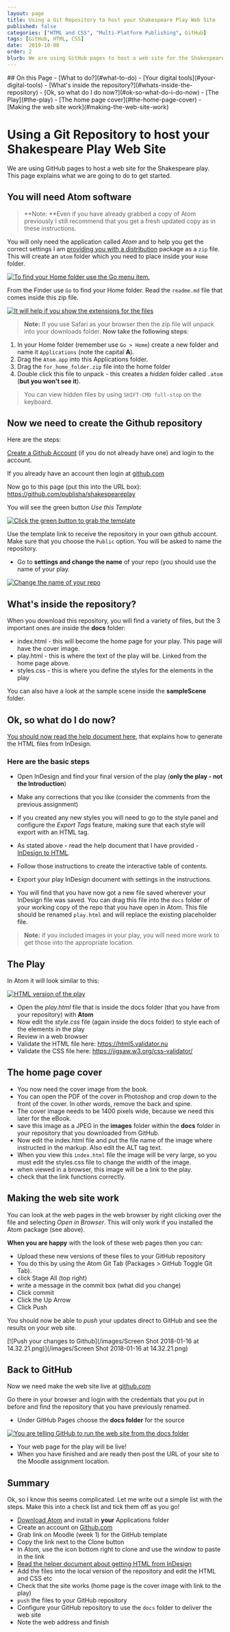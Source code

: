```yaml
---
layout: page
title: Using a Git Repository to host your Shakespeare Play Web Site
published: false
categories: ["HTML and CSS", "Multi-Platform Publishing", GitHub]
tags: [GitHub, HTML, CSS]
date:  2019-10-08
order: 2
blurb: We are using GitHub pages to host a web site for the Shakespeare play. This page explains what we are going to do to get started.
---
```

<!-- TOC depthFrom:2 depthTo:2 withLinks:1 updateOnSave:1 orderedList:0 -->
<section class='toc'>
## On this Page
- [What to do?](#what-to-do)
- [Your digital tools](#your-digital-tools)
- [What's inside the repository?](#whats-inside-the-repository)
- [Ok, so what do I do now?](#ok-so-what-do-i-do-now)
- [The Play](#the-play)
- [The home page cover](#the-home-page-cover)
- [Making the web site work](#making-the-web-site-work)

</section><!-- /TOC -->

# Using a Git Repository to host your Shakespeare Play Web Site

We are using GitHub pages to host a web site for the Shakespeare play. This page explains what we are going to do to get started.

## You will need Atom software

> **Note: **Even if you have already grabbed a copy of Atom previously I still recommend that you get a fresh updated copy as in these instructions.

You will only need the application called _Atom_ and to help you get the correct settings I am [providing you with a distribution][61862e36] package as a `zip` file. This will create an `atom` folder which you need to place inside your `Home` folder.

[![To find your Home folder use the Go menu item.](/images/getintoyourhomefolder.png)](/images/getintoyourhomefolder.png)

From the Finder use `Go` to find your Home folder. Read the `readme.md` file that comes inside this zip file.

[61862e36]: http://www.publisha.org/resources/atom.zip "Get this zip file and unpack"

[![It will help if you show the extensions for the files](/images/showfileextension.png)](/images/showfileextension.png)

> **Note:** If you use Safari as your browser then the zip file will unpack into your downloads folder. **Now take the following steps**:

1. In your Home folder (remember use `Go > Home`) create a new folder and name it `Applications` (note the capital **A**).
2. Drag the `Atom.app` into this Applications folder.
3. Drag the `for_home_folder.zip` file into the home folder
4. Double click this file to unpack - this creates a _hidden_ folder called `.atom` (**but you won't see it**).

> You can view hidden files by using `SHIFT-CMD full-stop` on the keyboard.

## Now we need to create the Github repository

Here are the steps:

[Create a Github Account][8c08ca4b] (if you do not already have one) and login to the account.

If you already have an account then login at [github.com](https://github.com)

  [8c08ca4b]: https://github.com "Go to GitHub and create and account or login if you already have one"

Now go to this page (put this into the URL box): https://github.com/publisha/shakespeareplay

You will see the green button _Use this Template_

[![Click the green button to grab the template](/images/templategrab.png)](/images/templategrab.png)

Use the template link to receive the repository in your own github account. Make sure that you choose the `Public` option. You will be asked to name the repository.

- Go to **settings and change the name** of your repo (you should use the name of your play.

[![Change the name of your repo](/images/2017/01/changethenameofRepo.png)](/images/2017/01/changethenameofRepo.png)

## What's inside the repository?

When you download this repository, you will find a variety of files, but the 3 important ones are inside the **docs** folder:

- index.html - this will become the home page for your play. This page will have the cover image.
- play.html - this is where the text of the play will be. Linked from the home page above.
- styles.css -  this is where you define the styles for the elements in the play

You can also have a look at the sample scene inside the **sampleScene** folder.

## Ok, so what do I do now?
[You should now read the help document here][9bf3210c], that explains how to generate the HTML files from InDesign.

  [9bf3210c]: https://publisha.github.io/pages/InDesign_to_HTML/ "This gives you comprehensive information needed to build the HTML from InDesign."

### Here are the basic steps

- Open InDesign and find your final version of the play (**only the play - not the Introduction**)
- Make any corrections that you like (consider the comments from the previous assignment)
- If you created any new styles you will need to go to the style panel and configure the _Export Tags_ feature, making sure that each style will export with an HTML tag.
- As stated above - read the help document that I have provided - [InDesign to HTML][2aa24c4b].
- Follow those instructions to create the interactive table of contents.
- Export your play InDesign document with settings in the instructions.
- You will find that you have now got a new file saved wherever your InDesign file was saved. You can drag this file into the `docs` folder of your working copy of the repo that you have open in Atom. This file should be renamed `play.html` and will replace the existing placeholder file.

  [2aa24c4b]: /pages/InDesign_to_HTML/ "read this for a thorough explanation"

> **Note:** if you included images in your play, you will need more work to get those into the appropriate location.

## The Play

In Atom it will look similar to this:

[![HTML version of the play](/images/2017/01/yourexportedplay.png)](/images/2017/01/yourexportedplay.png)

- Open the _play.html_ file that is inside the docs folder (that you have from your repository) with **Atom**
- Now edit the _style.css_ file (again inside the docs folder) to style each of the elements in the play
- Review in a web browser
- Validate the HTML file here: https://html5.validator.nu
- Validate the CSS file here: https://jigsaw.w3.org/css-validator/

## The home page cover
- You now need the cover image from the book.
- You can open the PDF of the cover in Photoshop and crop down to the front of the cover. In other words, remove the back and spine.
- The cover image needs to be 1400 pixels wide, because we need this later for the eBook.
- save this image as a JPEG in the **images** folder within the **docs** folder in your repository that you downloaded from GitHub.
- Now edit the index.html file and put the file name of the image where instructed in the markup. Also edit the ALT tag text.
- When you view this `index.html` file the image will be very large, so you must edit the styles.css file to change the width of the image.
- when viewed in a browser, this image will be a link to the play.
- check that the link functions correctly.

## Making the web site work
You can look at the web pages in the web browser by right clicking over the file and selecting _Open in Browser_. This will only work if you installed the Atom package (see above).

**When you are happy** with the look of these web pages then you can:
- Upload these new versions of these files to your GitHub repository
- You do this by using the Atom Git Tab (Packages > GitHub Toggle Git Tab).
- click Stage All (top right)
- write a message in the commit box (what did you change)
- Click commit
- Click the Up Arrow
- Click Push

You should now be able to _push_ your updates direct to GitHub and see the results on your web site.

[![Push your changes to Github](/images/Screen Shot 2018-01-16 at 14.32.21.png)](/images/Screen Shot 2018-01-16 at 14.32.21.png)


## Back to GitHub

Now we need make the web site live at [github.com][448988fc]

  [448988fc]: https://www.github.com "Login at Github"

Go there in your browser and login with the credentials that you put in before and find the repository that you have previously renamed.

- Under GitHub Pages choose the **docs folder** for the source

[![You are telling GitHub to run the web site from the docs folder](/images/2017/01/choose_docsfolder.png)](/images/2017/01/choose_docsfolder.png)

- Your web page for the play will be live!
- When you have finished and are ready then post the URL of your site to the Moodle assignment location.

## Summary

Ok, so I know this seems complicated. Let me write out a simple list with the steps. Make this into a check list and tick them off as you go!

- [Download Atom][aea13298] and install in **your** Applications folder
- Create an account on [Github.com][fc57320f]
- Grab link on Moodle (week 1) for the GitHub template
- Copy the link next to the Clone button
- In Atom, use the icon bottom right to clone and use the window to paste in the link
- [Read the helper document about getting HTML from InDesign][f0f67b5c]
- Add the files into the local version of the repository and edit the HTML and CSS etc
- Check that the site works (home page is the cover image with link to the play)
- `push` the files to your GitHub repository
- Configure your GitHub repository to use the `docs` folder to deliver the web site
- Note the web address and finish

[fc57320f]: https://www.github.com "Create the account"
  [aea13298]: https://atom.io "Grab Atom"
  [f0f67b5c]: https://publisha.github.io/pages/InDesign_to_HTML/ "Read this"
